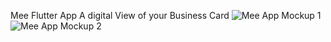 Mee Flutter App
A digital View of your Business Card
![Mee App Mockup 1](https://user-images.githubusercontent.com/56164789/120205622-cba53300-c247-11eb-939d-acf0309d7da4.png)
![Mee App Mockup 2](https://user-images.githubusercontent.com/56164789/120205647-d233aa80-c247-11eb-9a6d-4b8a9fce96fb.png)

